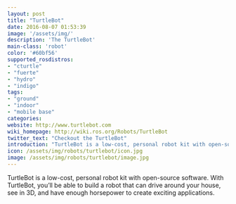```yaml
---
layout: post
title: "TurtleBot"
date: 2016-08-07 01:53:39
image: '/assets/img/'
description: 'The TurtleBot'
main-class: 'robot'
color: '#60bf56'
supported_rosdistros:
- "cturtle"
- "fuerte"
- "hydro"
- "indigo"
tags:
- "ground"
- "indoor"
- "mobile base"
categories:
website: http://www.turtlebot.com
wiki_homepage: http://wiki.ros.org/Robots/TurtleBot
twitter_text: "Checkout the TurtleBot"
introduction: "TurtleBot is a low-cost, personal robot kit with open-source software"
icon: /assets/img/robots/turtlebot/icon.jpg
image: /assets/img/robots/turtlebot/image.jpg
---
```


TurtleBot is a low-cost, personal robot kit with open-source software. With TurtleBot, you’ll be able to build a robot that can drive around your house, see in 3D, and have enough horsepower to create exciting applications.
